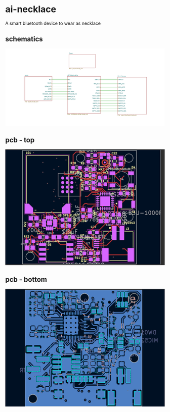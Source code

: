 # ai-necklace
A smart bluetooth device to wear as necklace

## schematics
![Alt text](images/schematics.png)

## pcb - top
![Alt text](images/top.png)

## pcb - bottom
![Alt text](images/bottom.png)

